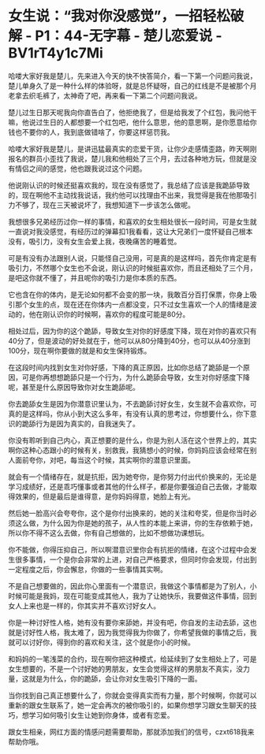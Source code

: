 # 女生说：“我对你没感觉”，一招轻松破解 - P1：44-无字幕 - 楚儿恋爱说 - BV1rT4y1c7Mi

哈喽大家好我是楚儿，先来进入今天的快不快答简介，看一下第一个问题问我说，楚儿单身久了是一种什么样的体验呀，就是总怀疑呀，自己的红线是不是被那个月老拿去织毛裤了，太神奇了吧，再来看一下第二个问题问我说。

楚儿过生日那天呢我向你直告白了，他拒绝我了，但是给我发了个红包，我问他干嘛，他说过生日的人都想要一个红包吧，他什么意思，他的意思啊，是你愿意给你钱也不要你的人，我到底做错啥了，你要这样惩罚我。

哈喽大家好我是楚儿，是讲迅猛最真实的恋爱干货，让你少走感情歪路，昨天啊刚报名的群员小歪找了我说，楚儿我和他相处了三个月，去过各种地方玩，但就是没有情侣之间的感觉，他也跟我说过这个问题。

他说刚认识的时候还挺喜欢我的，现在没有感觉了，我总结了应该是我跪舔导致的，现在啊他不主动找我说话，我约他可以找理由不出来，我觉得是我在他那吸引力不够了，现在三天被说坏了，我想知道下一步该怎么做呢。

我想很多兄弟经历过你一样的事情，和喜欢的女生相处很长一段时间，可是女生就一直说对我没感觉，有经历过的弹幕扣1我看看，这让大兄弟们一度怀疑自己根本没有，吸引力，没有女生会爱上我，夜晚痛苦的睡着觉。

可是有没有办法跟别人说，只能怪自己没用，可是真的是这样吗，首先你肯定是有吸引力，不然哪个女生也不会说，刚认识的时候挺喜欢你，而且还相处了三个月，是吧这你就不懂了，并且呢你的吸引力是你本质的东西。

它也含在你的体内，是无论如何都不会变的那一块，我敢百分百打保票，你身上吸引那个女生的点，现在还在你体内一点都没变，只不过女生喜欢一个人的情绪是波动的，他在刚认识你的时候啊，喜欢你的程度可能是80分。

相处过后，因为你的这个跪舔，导致女生对你的好感度下降，现在对你的喜欢只有40分了，但是波动的好处就在于，他可以从80分降到40分，也可以从40分涨到100分，现在啊你要做的就是和女生保持锻炼。

在这段时间内找到女生对你好感，下降的真正原因，比如你总结了跪舔是一个原因，可是你再想想跪舔只是一个行为，为什么跪舔会导致，女生对你好感度下降呢，甚至是什么原因导致你对女生跪舔呢。

你去跪舔女生是因为你潜意识里认为，不去跪舔讨好女生，女生就不会喜欢你，可真的是这样吗，你从小到大这么多年，有没有认真的思考过，你想要什么，你下意识的跪舔行为是因为真实的，自我迷失了。

你没有聆听到自己内心，真正想要的是什么，你是为别人活在这个世界上的，其实啊你这种心态跟小的时候有关，别救我，我猜想小的时候，你妈妈应该会经常在别人面前夸你，对吧，每当这个时候，其实啊你的潜意识里面。

就会有一个情绪存在，就是抗拒，因为她夸你，是你努力付出代价换来的，无论是学习成绩好，还是乖巧懂事或者其他的什么样子，都是你要强迫自己去做，才能取得效果的，但是最后是谁得意，是你妈妈得意，她脸上有光。

然后她一脸高兴会夸夸你，这个是你付出换来的，她的关注和夸奖，但是你当时必须这么做，为什么因为你是她的孩子，从人性的本能上来讲，你的生存依赖于她，所以你不得不这么去做，你有自己想做的，比如不想做功课想玩。

你不能做，你得压抑自己，所以啊潜意识里你会有抗拒的情绪，在这个过程中会发生很多事情，一个是你会非常的上进，对自己严格要求，但同时你会发现，付出到一定程度之后，你会懈怠，你做的一些事情其实啊。

不是自己想要做的，因此你心里面有一个潜意识，我做这个事情都是为了别人，小时候可能是我妈，现在可能变成其他人，我为了让她快乐，我要做这件事情，回到女人上来也是一样的，你其实并不喜欢讨好女人。

你是一种讨好性人格，她有没有要你来舔她，并没有吧，你自发的主动去舔，这也就是讨好性人格，我太难了，因为我觉得我为你做了，你希望我做的事情之后，我就可以讨好你，得到你的喜欢和关注，这个就是你小的时候。

和妈妈的一笔浅菜的合约，现在啊你把这种模式，给延续到了女生相处上了，可是女生想要的，不是一个讨好她的男朋友，女生会觉得这样的男朋友不真实，没力量，这就是为什么，你的跪舔，会让你对女生吸引下降的一面。

当你找到自己真正想要什么了，你就会变得真实而有力量，那个时候啊，你就可以重新的跟女生联系了，她一定会再次的被你吸引的，如果你想学习跟女生聊天的技巧，想学习如何吸引女生让她到你身体，或者有恋爱。

跟女生相亲，网红方面的情感问题需要帮助，那就添加我们的信号，czxt618我来帮助你哦。